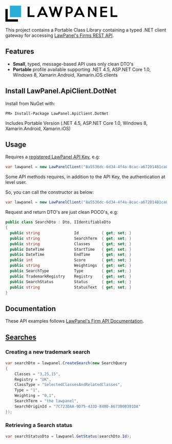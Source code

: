 ![Logo and name](./logoAndName350x50.png)

This project contains a Portable Class Library containing a typed .NET client gateway for accessing [LawPanel's Firms REST API](https://developer.lawpanel.com/docs/services/).


## Features

  - **Small**, typed, message-based API uses only clean DTO's
  - **Portable** profile available supporting .NET 4.5, ASP.NET Core 1.0, Windows 8, Xamarin.Android, Xamarin.iOS clients 
  
## Install LawPanel.ApiClient.DotNet

Install from NuGet with:

    PM> Install-Package LawPanel.ApiClient.DotNet

Includes Portable Version (.NET 4.5, ASP.NET Core 1.0, Windows 8, Xamarin.Android, Xamarin.iOS) 

## Usage

Requires a [registered LawPanel API Key](https://developer.lawpanel.com/docs/services/), e.g:

```csharp
var lawpanel = new LawPanelClient("8a5536dc-6d34-4f4a-8cac-a67201481ca0");
```

Some API methods requires, in addition to the API Key, the authentication at level user.

So, you can call the constructor as below:

```csharp
var lawpanel = new LawPanelClient("8a5536dc-6d34-4f4a-8cac-a67201481ca0","user@domain.ext","password");
```

Request and return DTO's are just clean POCO's, e.g:

```csharp
public class SearchDto : Dto, IIdentifiableDto
{
  public string               Id          { get; set; }
  public string               SearchTerm  { get; set; }
  public string               Classes     { get; set; }
  public DateTime             StartTime   { get; set; }
  public DateTime             EndTime     { get; set; }
  public int                  Score       { get; set; }
  public string               Weightings  { get; set; }
  public SearchType           Type        { get; set; }
  public TrademarkRegistry    Registry    { get; set; }
  public SearchStatus         Status      { get; set; }
  public string               StatusText  { get; set; }
}
```
## Documentation

These API examples follows [LawPanel's Firm API Documentation](https://developer.lawpanel.com/docs/services/57d1b3e7781258070026484d).

## [Searches](https://developer.lawpanel.com/docs/services/57d1b3e7781258070026484d/operations/57d1b3e978125813d06c1c0c)

### Creating a new trademark search 

```csharp
var searchDto = lawpanel.CreateSearch(new SearchQuery
{
    Classes = "3,25,15",
    Registry = "UK",
    ClassType = "SelectedClassesAndRelatedClasses",
    Type = "1",
    Weighting = "0,1",
    SearchTerm = "the lawpanel",
    SearchOriginId = "7C723DAA-9D75-433D-848D-A673000391DA"
});
```
### Retrieving a Search status


```csharp
var searchStatusDto = lawpanel.GetStatus(searchDto.Id);
```
